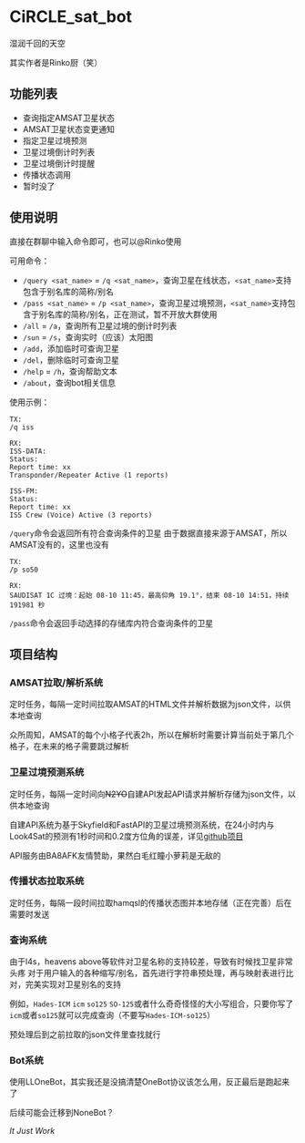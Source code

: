 # CiRCLE_sat_bot

湿润千回的天空

其实作者是Rinko厨（笑）

## 功能列表

 - 查询指定AMSAT卫星状态
 - AMSAT卫星状态变更通知
 - 指定卫星过境预测
 - 卫星过境倒计时列表
 - 卫星过境倒计时提醒
 - 传播状态调用
 - 暂时没了

## 使用说明

直接在群聊中输入命令即可，也可以@Rinko使用

可用命令：

 - `/query <sat_name>` = `/q <sat_name>`，查询卫星在线状态，`<sat_name>`支持包含于别名库的简称/别名
 - `/pass <sat_name>` = `/p <sat_name>`，查询卫星过境预测，`<sat_name>`支持包含于别名库的简称/别名，正在测试，暂不开放大群使用
 - `/all` = `/a`，查询所有卫星过境的倒计时列表
 - `/sun` = `/s`，查询实时（应该）太阳图
 - `/add`，添加临时可查询卫星
 - `/del`，删除临时可查询卫星
 - `/help` = `/h`，查询帮助文本
 - `/about`，查询bot相关信息

使用示例：

``` text
TX:
/q iss

RX:
ISS-DATA:
Status:
Report time: xx
Transponder/Repeater Active (1 reports)

ISS-FM:
Status:
Report time: xx
ISS Crew (Voice) Active (3 reports)
```

`/query`命令会返回所有符合查询条件的卫星
由于数据直接来源于AMSAT，所以AMSAT没有的，这里也没有

``` text
TX:
/p so50

RX:
SAUDISAT 1C 过境：起始 08-10 11:45，最高仰角 19.1°，结束 08-10 14:51，持续 191981 秒
```

`/pass`命令会返回手动选择的存储库内符合查询条件的卫星

## 项目结构

### AMSAT拉取/解析系统

定时任务，每隔一定时间拉取AMSAT的HTML文件并解析数据为json文件，以供本地查询

众所周知，AMSAT的每个小格子代表2h，所以在解析时需要计算当前处于第几个格子，在未来的格子需要跳过解析

### 卫星过境预测系统

定时任务，每隔一定时间向~~N2YO~~自建API发起API请求并解析存储为json文件，以供本地查询

自建API系统为基于Skyfield和FastAPI的卫星过境预测系统，在24小时内与Look4Sat的预测有1秒时间和0.2度方位角的误差，详见[github项目](https://github.com/AwayFromBiscuits/SatPassPredictAPI)

API服务由BA8AFK友情赞助，果然白毛红瞳小萝莉是无敌的

### 传播状态拉取系统

定时任务，每隔一段时间拉取hamqsl的传播状态图并本地存储（正在完善）后在需要时发送

### 查询系统

由于l4s，heavens above等软件对卫星名称的支持较差，导致有时候找卫星非常头疼
对于用户输入的各种缩写/别名，首先进行字符串预处理，再与映射表进行比对，完美实现对卫星别名的支持

例如，`Hades-ICM` `icm` `so125` `SO-125`或者什么奇奇怪怪的大小写组合，只要你写了`icm`或者`so125`就可以完成查询（不要写`Hades-ICM-so125`）

预处理后到之前拉取的json文件里查找就行

### Bot系统

使用LLOneBot，其实我还是没搞清楚OneBot协议该怎么用，反正最后是跑起来了

后续可能会迁移到NoneBot？

_It Just Work_
